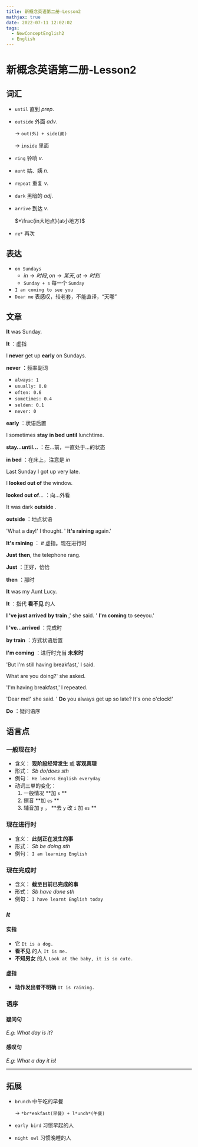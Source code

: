 ```yaml
---
title: 新概念英语第二册-Lesson2
mathjax: true
date: 2022-07-11 12:02:02
tags: 
  - NewConceptEnglish2
  - English
---
```


# 新概念英语第二册-Lesson2

## 词汇

- `until` 直到 $prep.$ 

- `outside`  外面 $adv.$ 

  $\to$ `out(外) + side(面) ` 

  $\to$ `inside` 里面

- `ring` 铃响 $v.$ 

- `aunt` 姑、姨 $n.$

- `repeat` 重复 $v.$

- `dark` 黑暗的 $adj.$ 

- `arrive` 到达 $v.$ 

  $+\frac{in大地点}{at小地方}$ 

- `re*` 再次

## 表达

-  `on Sundays` 
   -  $in\to 时段, on\to 某天, at\to 时刻$ 
   -  `Sunday + s` 每一个 `Sunday` 
-  `I an coming to see you` 
-  `Dear me` 表感叹，较老套，不能直译，“天哪”

## 文章

 **It** was Sunday. 

 **It** ：虚指

I **never** get up **early** on Sundays. 

 **never** ：频率副词

-  `always: 1` 
-  `usually: 0.8` 
-  `often: 0.6` 
-  `sometimes: 0.4` 
-  `selden: 0.1` 
-  `never: 0` 

 **early** ：状语后置

I sometimes **stay** **in bed** **until** lunchtime. 

 **stay…until…** ：在…前，一直处于…的状态

 **in bed** ：在床上，注意是 $in$ 

Last Sunday I got up very late. 

I **looked out of** the window. 

 **looked out of**… ：向…外看

It was dark **outside** . 

 **outside** ：地点状语

'What a day!' I thought. ' **It's raining** again.'

 **It's raining** ： $it$ 虚指。现在进行时

 **Just** **then**, the telephone rang. 

 **Just** ：正好，恰恰

**then** ：那时

 **It** was my Aunt Lucy. 

 **It** ：指代 **看不见** 的人

 **I 've just arrived** **by train** ,' she said. ' **I'm coming** to seeyou.'

 **I 've…arrived** ：完成时

 **by train** ：方式状语后置

 **I'm coming** ：进行时充当 **未来时** 

'But I'm still having breakfast,' I said. 

What are you doing?' she asked.

'I'm having breakfast,' I repeated.

'Dear me!' she said. ' **Do** you always get up so late? It's one o'clock!'

 **Do** ：疑问语序

## 语言点

### 一般现在时

- 含义： **现阶段经常发生** 或 **客观真理** 
- 形式： $Sb\ do/does\ sth$ 
- 例句： `He learns English everyday` 
- 动词三单的变化：
  1. 一般情况 **加 `s` ** 
  2. 擦音 **加 `es` ** 
  3. 辅音加 `y` ， **去 `y` 改 `i` 加 `es` ** 

### 现在进行时

- 含义：  **此刻正在发生的事** 
- 形式： $Sb\ be\ doing\ sth$ 
- 例句： `I am learning English` 

### 现在完成时

- 含义： **截至目前已完成的事**
- 形式： $Sb\ have\ done\ sth$ 
- 例句： `I have learnt English today` 

### $It$ 

#### 实指

- 它 `It is a dog.` 
- **看不见** 的人 `It is me.` 
- **不知男女** 的人 `Look at the baby, it is so cute.` 

#### 虚指

-  **动作发出者不明确** `It is raining.` 

### 语序

#### 疑问句

 $E.g:\ What\ day\ is\ it?$ 

#### 感叹句

 $E.g:\ What\ a\ day\ it\ is!$ 

---

## 拓展

- `brunch` 中午吃的早餐

  $\to$ `*br*eakfast(早餐) + l*unch*(午餐)` 

- `early bird` 习惯早起的人

- `night owl` 习惯晚睡的人
